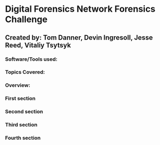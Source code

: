 # Digital Forensics Network Forensics Challenge
## Created by: Tom Danner, Devin Ingresoll, Jesse Reed, Vitaliy Tsytsyk

### Software/Tools used:

### Topics Covered:

### Overview:





### First section




### Second section



### Third section



### Fourth section
